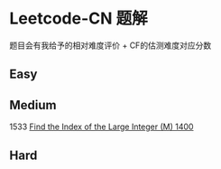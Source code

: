 # Leetcode-CN 题解

题目会有我给予的相对难度评价 + CF的估测难度对应分数

## Easy

## Medium
1533 [Find the Index of the Large Integer (M) 1400](./1533.md) <br />
## Hard
